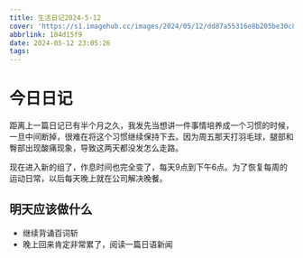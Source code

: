 ```yaml
---
title: 生活日记2024-5-12
cover: 'https://s1.imagehub.cc/images/2024/05/12/dd87a55316e8b205be30c8afc3bfd48c.jpeg'
abbrlink: 104d15f9
date: 2024-05-12 23:05:26
tags:
---
```


# 今日日记

距离上一篇日记已有半个月之久，我发先当想讲一件事情培养成一个习惯的时候，一旦中间断掉，很难在将这个习惯继续保持下去。因为周五那天打羽毛球，腿部和臀部出现酸痛现象，导致这两天都没发怎么走路。

现在进入新的组了，作息时间也完全变了，每天9点到下午6点。为了恢复每周的运动日常，以后每天晚上就在公司解决晚餐。

## 明天应该做什么
- 继续背诵百词斩
- 晚上回来肯定非常累了，阅读一篇日语新闻